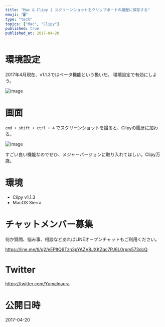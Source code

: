 ```yaml
---
title: "Mac & Clipy | スクリーンショットをクリップボードの履歴に保存する"
emoji: "🖥"
type: "tech"
topics: ["Mac", "Clipy"]
published: true
published_at: 2017-04-20
---
```


# 環境設定

2017年4月現在、v1.1.3ではベータ機能という扱いだ。
環境設定で有効にしよう。

![image](https://qiita-image-store.s3.amazonaws.com/0/89618/9175a7cc-5d5e-cfbd-4313-6c9a0f885d4a.png)

# 画面

`cmd + shift + ctrl + 4` でスクリーンショットを撮ると、Clipyの履歴に加わる。

![image](https://qiita-image-store.s3.amazonaws.com/0/89618/7190c5bd-5111-841f-7c98-e39e58b3309e.png)

すごい良い機能なのでぜひ、メジャーバージョンに取り入れてほしい。Clipy万歳。

# 環境

- Clipy v1.1.3
- MacOS Sierra








<!-- Update From Qiita API -->

# チャットメンバー募集


何か質問、悩み事、相談などあればLINEオープンチャットもご利用ください。

https://line.me/ti/g2/eEPltQ6Tzh3pYAZV8JXKZqc7PJ6L0rpm573dcQ





# Twitter


https://twitter.com/YumaInaura


<!-- Update From Qiita API -->



# 公開日時

2017-04-20
